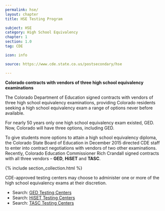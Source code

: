 ```yaml
---
permalink: hse/
layout: chapter
title: HSE Testing Program

subject: HSE
category: High School Equivalency
chapter: 1
section: 1.0
tag: CDE

icon: info

source: https://www.cde.state.co.us/postsecondary/hse

---
```

**Colorado contracts with vendors of three high school equivalency examinations**

The Colorado Department of Education signed contracts with vendors of three high school equivalency examinations, providing Colorado residents seeking a high school equivalency exam a range of options never before available.

For nearly 50 years only one high school equivalency exam existed, GED. Now, Colorado will have three options, including GED.

To give students more options to attain a high school equivalency diploma, the Colorado State Board of Education in December 2015 directed CDE staff to enter into contract negotiations with vendors of two other examinations. Recently, Colorado Education Commissioner Rich Crandall signed contracts with all three vendors – **GED**, **HiSET** and **TASC**.

{% include section_collection.html %}

CDE-approved testing centers may choose to administer one or more of the high school equivalency exams at their discretion.

- Search: [GED Testing Centers](https://wsr.pearsonvue.com/testtaker/find/testcenter/GEDTS?locale=en_US)
- Search: [HiSET Testing Centers](https://ereg.ets.org/ereg/public/testcenter/search?_p=HSE)
- Search: [TASC Testing Centers](https://colorado.tasctest.com/)
